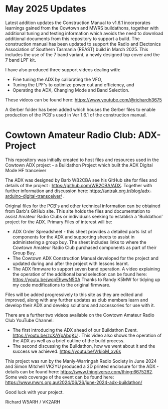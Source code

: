# May 2025 Updates
Latest addition updates the Construction Manual to v1.6.1 incorporates learnings gained from the Cowtown and MWRS buildathons, together with additional tuning and testing information which avoids the need to download additional documents from this repository to support a build. The construction manual has been updated to support the Radio and Electonics Association of Southern Tasmania (REAST) build in March 2025. This includes the use of the 7 band variant, a newly designed top cover and the 7 band LPF kit.

I have also produced three support videos dealing with:
- Fine tuning the ADX by calibrating the VFO,
- Tuning the LPF's to optimize power out and efficiency, and
- Operating the ADX,  Changing Mode and Band Selection.

These videos can be found here: https://www.youtube.com/@richardh3675 

A Gerber folder has been added which houses the Gerber files to enable production of the PCB's used in Ver 1.6.1 of the construction manual.

# Cowtown Amateur Radio Club: ADX-Project
This repository was initially created to host files and resources used in the Cowtown ADX project - a Buildathon Project which built the ADX Digital Mode HF tranceiver

The ADX was designed by Barb WB2CBA see his GitHub site for files and details of the project : https://github.com/WB2CBA/ADX. Together with further information and discussion here: https://antrak.org.tr/blog/adx-arduino-digital-transceiver/ .

Original files for the PCB's and other technical information can be obtained from Barb's GitHub site. This site holds the files and documentation to assist Amateur Radio Clubs or individuals seeking to establish a 'Buildathon' project for the ADX.
Primary Files of interest will be:

- ADX Order Spreadsheet - this sheet provides a detailed parts list of components for the ADX and supporting sheets to assist in administering a group buy. The sheet includes links to where the Cowtown Amateur Radio Club purchased components as part of their Group Buy.
- The Cowtown ADX Construction Manual developed for the project and updated during and after the project with lessons learnt.
- The ADX firmware to support seven band operation. A video explaining the operation of the additional band selection can be found here: https://youtu.be/wopEhwwN50A   Thanks to Randy K5MW for tidying up my code modifications to the original firmware.
  
Files will be added progressively to this site as they are edited and improved, along with any further updates as club members learn and develop their ADX and develop solutions and accessories for use with it.

There are a further two videos available on the Cowtown Amateur Radio Club YouTube Channel:
- The first introducing the ADX ahead of our Buildathon Event. https://youtu.be/zcXAYpAbgKU . This video also shows the operation of the ADX as well as a brief outline of the build process.
- The second discussing the Buildathon, how we went about it and the success we achieved. https://youtu.be/VrkioM_xv6s

This project was run by the Manly-Warringah Radio Society in June 2024 and Simon Mitchell VK2YU produced a 3D printed enclosure for the ADX - details can be found here: https://www.thingiverse.com/thing:6675282. Some web coverage of the event can be found here: https://www.mwrs.org.au/2024/06/26/june-2024-adx-buildathon/

Good luck with your project.

Richard W5ARH / VK2ARH

